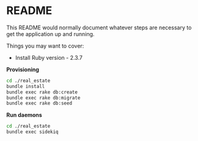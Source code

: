 # README

This README would normally document whatever steps are necessary to get the
application up and running.

Things you may want to cover:

* Install Ruby version - 2.3.7

**Provisioning**

```bash
cd ./real_estate
bundle install
bundle exec rake db:create
bundle exec rake db:migrate
bundle exec rake db:seed
```

**Run daemons**

```bash
cd ./real_estate
bundle exec sidekiq
```